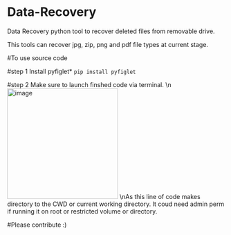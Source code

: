 # Data-Recovery
Data Recovery python tool to recover deleted files from removable drive.

This tools can recover jpg, zip, png and pdf file types at current stage.


#To use source code

#step 1
Install pyfiglet*
```pip install pyfiglet```

#step 2
Make sure to launch finshed code via terminal. \n
<img width="256" alt="image" src="https://user-images.githubusercontent.com/74583970/216753507-8ba39b5e-e94f-4842-823c-64a67626b92f.png">
\nAs this line of code makes directory to the CWD or current working directory. It coud need admin perm if running it on root or restricted volume or directory.

#Please contribute :)
